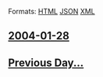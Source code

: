 
Formats: [HTML](2004/01/28/index.html)  [JSON](2004/01/28/index.json)  [XML](2004/01/28/index.xml)  

## [2004-01-28](/news/2004/01/28/index.md)

## [Previous Day...](/news/2004/01/27/index.md)

